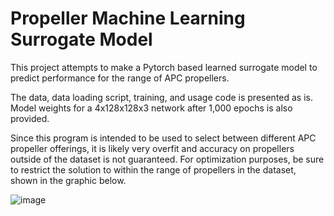 # Propeller Machine Learning Surrogate Model

This project attempts to make a Pytorch based learned surrogate model to predict performance for the range of APC propellers.

The data, data loading script, training, and usage code is presented as is. Model weights for a 4x128x128x3 network after 1,000 epochs is also provided.

Since this program is intended to be used to select between different APC propeller offerings, it is likely very overfit and accuracy on propellers outside of the dataset is not guaranteed. For optimization purposes, be sure to restrict the solution to within the range of propellers in the dataset, shown in the graphic below.

![image](https://github.com/user-attachments/assets/39ba6098-399c-4602-baea-4c5f8a38ce87)
